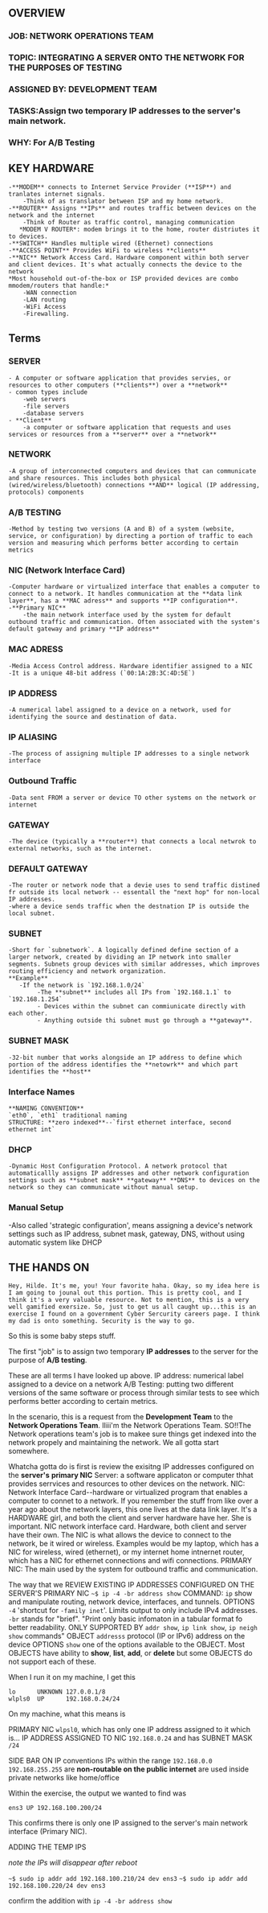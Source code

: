 ## OVERVIEW
### JOB: NETWORK OPERATIONS TEAM
### TOPIC: INTEGRATING A SERVER ONTO THE NETWORK FOR THE PURPOSES OF TESTING
### ASSIGNED BY: DEVELOPMENT TEAM
### TASKS:Assign two temporary IP addresses to the server's main network. 
### WHY: For A/B Testing
## KEY HARDWARE
    -**MODEM** connects to Internet Service Provider (**ISP**) and tranlates internet signals. 
        -Think of as translator between ISP and my home network. 
    -**ROUTER** Assigns **IPs** and routes traffic between devices on the network and the internet
        -Think of Router as traffic control, managing communication 
       *MODEM V ROUTER*: modem brings it to the home, router distriutes it to devices. 
    -**SWITCH** Handles multiple wired (Ethernet) connections
    -**ACCESS POINT** Provides WiFi to wireless **clients**
    -**NIC** Network Access Card. Hardware component within both server and client devices. It's what actually connects the device to the network
    *Most household out-of-the-box or ISP provided devices are combo mmodem/routers that handle:*
        -WAN connection     
        -LAN routing
        -WiFi Access
        -Firewalling. 
## Terms
### SERVER
    - A computer or software application that provides servies, or resources to other computers (**clients**) over a **network** 
    - common types include
        -web servers
        -file servers
        -database servers
    - **Client**
        -a computer or software application that requests and uses services or resources from a **server** over a **network**
### NETWORK
    -A group of interconnected computers and devices that can communicate and share resources. This includes both physical (wired/wireless/bluetooth) connections **AND** logical (IP addressing, protocols) components

### A/B TESTING 
    -Method by testing two versions (A and B) of a system (website, service, or configuration) by directing a portion of traffic to each version and measuring which performs better according to certain metrics
### NIC (Network Interface Card)
    -Computer hardware or virtualized interface that enables a computer to connect to a network. It handles communication at the **data link layer**, has a **MAC adress** and supports **IP configuration**. 
    -**Primary NIC** 
        -the main network interface used by the system for default outbound traffic and communication. Often associated with the system's default gateway and primary **IP address**

### MAC ADRESS  
    -Media Access Control address. Hardware identifier assigned to a NIC
    -It is a unique 48-bit address (`00:1A:2B:3C:4D:5E`)
### IP ADDRESS
    -A numerical label assigned to a device on a network, used for identifying the source and destination of data. 
### IP ALIASING
    -The process of assigning multiple IP addresses to a single network interface
### Outbound Traffic 
    -Data sent FROM a server or device TO other systems on the network or internet
### GATEWAY
    -The device (typically a **router**) that connects a local netwrok to external networks, such as the internet. 
### DEFAULT GATEWAY
    -The router or network node that a devie uses to send traffic distined fr outside its local network -- essentall the "next hop" for non-local IP addresses. 
    -where a device sends traffic when the destnation IP is outside the local subnet.
### SUBNET
    -Short for `subnetwork`. A logically defined define section of a larger network, created by dividing an IP network into smaller segments. Subnets group devices with similar addresses, which improves routing efficiency and network organization. 
    **Example**
       -If the network is `192.168.1.0/24`
            -The **subnet** includes all IPs from `192.168.1.1` to `192.168.1.254`
            - Devices within the subnet can commiunicate directly with each other. 
            - Anything outside thi subnet must go through a **gateway**.
### SUBNET MASK
    -32-bit number that works alongside an IP address to define which portion of the address identifies the **netowrk** and which part identifies the **host**
### Interface Names
    **NAMING CONVENTION**
    `eth0`, `eth1` traditional naming 
    STRUCTURE: **zero indexed**--`first ethernet interface, second ethernet int`
### DHCP
    -Dynamic Host Configuration Protocol. A network protocol that automaticallly assigns IP addresses and other network configuration settings such as **subnet mask** **gateway** **DNS** to devices on the network so they can communicate without manual setup. 

### Manual Setup
   -Also called 'strategic configuration', means assigning a device's network settings such as IP address, subnet mask, gateway, DNS, without using automatic system like DHCP
## THE HANDS ON 
    Hey, Hilde. It's me, you! Your favorite haha. Okay, so my idea here is I am going to jounal out this portion. This is pretty cool, and I think it's a very valuable resource. Not to mention, this is a very well gamified exersize. So, just to get us all caught up...this is an exercise I found on a government Cyber Sercurity careers page. I think my dad is onto something. Security is the way to go. 
So this is some baby steps stuff. 

The first "job" is to assign two temporary **IP addresses** to the server for the purpose of **A/B testing**. 

These are all terms I have looked up above. 
IP address: numerical label assigned to a device on a network
A/B Testing: putting two different versions of the same software or process through similar tests to see which performs better according to certain metrics.

In the scenario, this is a request from the **Development Team** to the **Network Operations Team**. IIiii'm the Network Operations Team. SO!!The Network operations team's job is to makee sure things get indexed into the network propely and maintaining the network. We all gotta start somewhere. 

Whatcha gotta do is first is review the exisitng IP addresses configured on the **server's** **primary NIC**
Server: a software applicaton or computer thhat provides serrvices and resources to other devices on the network. 
NIC: Network Interface Card--hardware or virtualized program that enables a computer to connet to a network. If you remember the stuff from like over a year ago about the network layers, this one lives at the data link layer. It's a HARDWARE girl, and both the client and server hardware have her. She is important. NIC network interface card. Hardware, both client and server have their own. The NIC is what allows the device to connect to the network, be it wired or wireless. Examples would be my laptop, which has a NIC for wireless, wired (ethernet), or my internet home intnernet router, which has a NIC for ethernet connections and wifi connections. 
PRIMARY NIC: The main used by the system for outbound traffic and communication. 

The way that we REVIEW EXISTING IP ADDRESSES CONFIGURED ON THE SERVER'S PRIMARY NIC
`~$ ip -4 -br address show`
COMMAND:
    `ip` show and manipulate routing, network device, interfaces, and tunnels. 
OPTIONS
    `-4` 'shortcut for `-family inet`'. Limits output to only include IPv4 addresses.
    `-br` stands for "brief". "Print only basic infomaton in a tabular format fo better readability. ONLY SUPPORTED BY `addr show`, `ip link show`, `ip neigh show` commands"
OBJECT
    `addresss` protocol (IP or IPv6) address on the device
OPTIONS
    `show` one of the options available to the OBJECT. Most OBJECTS have ability to **show**, **list**, **add**, or **delete** but some OBJECTS do not support each of these. 


When I run it on my machine, I get this

```
lo      UNKNOWN 127.0.0.1/8
wlpls0  UP      192.168.0.24/24
```
On my machine, what this means is 

PRIMARY NIC
    `wlpsl0`, which has only one IP address assigned to it which is...
IP ADDRESS ASSIGNED TO NIC
    `192.168.0.24` and has 
SUBNET MASK
    `/24`

SIDE BAR ON IP conventions
IPs within the range 
    `192.168.0.0` 
    `192.168.255.255`
are **non-routable on the public internet**
are used inside private networks like home/office

Within the exercise, the output we wanted to find was 

`ens3 UP 192.168.100.200/24`

This confirms there is only one IP assigned to the server's main network interface (Primary NIC).

ADDING THE TEMP IPS

*note the IPs will disappear after reboot*

`~$ sudo ip addr add 192.168.100.210/24 dev ens3`
`~$ sudo ip addr add 192.168.100.220/24 dev ens3`

confirm the addition with 
    `ip -4 -br address show`
